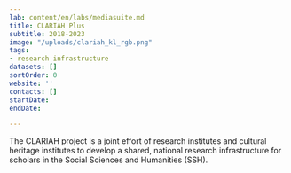 ```yaml
---
lab: content/en/labs/mediasuite.md
title: CLARIAH Plus
subtitle: 2018-2023
image: "/uploads/clariah_kl_rgb.png"
tags:
- research infrastructure
datasets: []
sortOrder: 0
website: ''
contacts: []
startDate: 
endDate: 

---
```

The CLARIAH project is a joint effort of research institutes and cultural heritage institutes to develop a shared, national research infrastructure for scholars in the Social Sciences and Humanities (SSH).